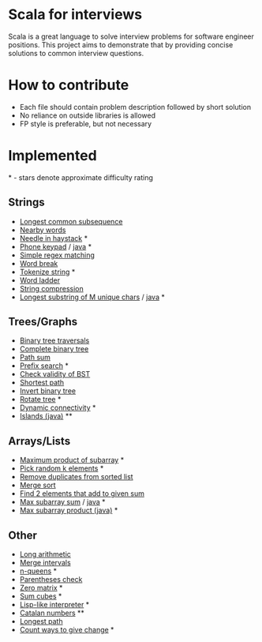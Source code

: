 # Scala for interviews

Scala is a great language to solve interview problems for software engineer positions. This project aims to demonstrate that by providing concise solutions to common interview questions.

# How to contribute

- Each file should contain problem description followed by short solution
- No reliance on outside libraries is allowed
- FP style is preferable, but not necessary

# Implemented
\* - stars denote approximate difficulty rating

## Strings

- [Longest common subsequence](src/main/scala/LongestCommonSubsequence.scala)
- [Nearby words](src/main/scala/NearbyWords.scala)
- [Needle in haystack](src/main/scala/NeedleInHaystack.scala) * 
- [Phone keypad](src/main/scala/PhoneKeypad.scala) / [java](src/main/java/PhoneKeypadJava.java) *   
- [Simple regex matching](src/main/scala/RegexMatching.scala)
- [Word break](src/main/scala/WordBreak.scala)
- [Tokenize string](src/main/scala/TokenizeString.scala) * 
- [Word ladder](src/main/scala/WordLadder.scala)
- [String compression](src/main/scala/StringCompression.scala)
- [Longest substring of M unique chars](src/main/scala/UniqueCharSubstring.scala) / [java](src/main/java/UniqueCharSubstringJava.java) * 

## Trees/Graphs

- [Binary tree traversals](src/main/scala/BinaryTreeTraversals.scala)
- [Complete binary tree](src/main/scala/CompleteBinaryTree.scala)
- [Path sum](src/main/scala/PathSum.scala)
- [Prefix search](src/main/scala/PrefixSearch.scala) * 
- [Check validity of BST](src/main/scala/ValidSearchTree.scala)
- [Shortest path](src/main/scala/ShortestPath.scala)
- [Invert binary tree](src/main/scala/InvertBinaryTree.scala)
- [Rotate tree](src/main/scala/RotateTree.scala) * 
- [Dynamic connectivity](src/main/scala/DynamicConnectivity.scala) * 
- [Islands (java)](src/main/java/Islands.java) \*\*

## Arrays/Lists

- [Maximum product of subarray](src/main/scala/MaxProduct.scala) * 
- [Pick random k elements](src/main/scala/PickRandom.scala) * 
- [Remove duplicates from sorted list](src/main/scala/SortedListRemoveDuplicates.scala)
- [Merge sort](src/main/scala/MergeSort.scala)
- [Find 2 elements that add to given sum](src/main/scala/TwoSum.scala)
- [Max subarray sum](src/main/scala/MaxSubarray.scala) / [java](src/main/java/MaxSubarrayJava.java) * 
- [Max subarray product (java)](src/main/java/MaxSubarrayProduct.java) * 

## Other

- [Long arithmetic](src/main/scala/LongArithmetic.scala)
- [Merge intervals](src/main/scala/MergeIntervals.scala)
- [n-queens](src/main/scala/NQueens.scala) * 
- [Parentheses check](src/main/scala/ParenthesesCheck.scala)
- [Zero matrix](src/main/scala/ZeroMatrix.scala) * 
- [Sum cubes](src/main/scala/SumCubes.scala) * 
- [Lisp-like interpreter](src/main/scala/LispLikeInterpreter.scala) * 
- [Catalan numbers](src/main/scala/CatalanNumbers.scala) \*\* 
- [Longest path](src/main/scala/LongestPath.scala)
- [Count ways to give change](src/main/scala/CoinChange.scala) * 